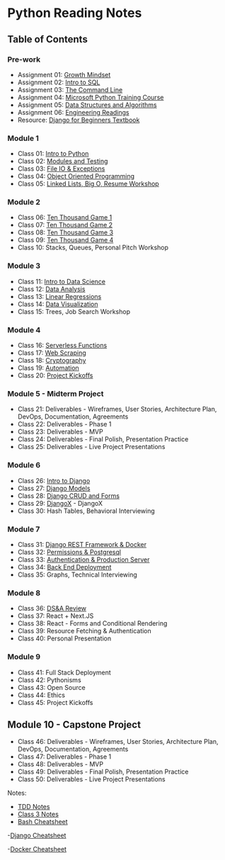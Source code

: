 
# Python Reading Notes

## Table of Contents

### Pre-work

- Assignment 01: [Growth Mindset](growthmindset.md)
- Assignment 02: [Intro to SQL](intro_to_SQL.md)
- Assignment 03: [The Command Line](thecommandline.md)
- Assignment 04: [Microsoft Python Training Course](pythontraining.md)
- Assignment 05: [Data Structures and Algorithms](data.md)
- Assignment 06: [Engineering Readings](engineer.md)
- Resource: [Django for Beginners Textbook](book-django-for-beginners.pdf)

### Module 1

- Class 01: [Intro to Python](1.md)
- Class 02: [Modules and Testing](2.md)
- Class 03: [File IO & Exceptions](3.md)
- Class 04: [Object Oriented Programming](4.md)
- Class 05: [Linked Lists, Big O, Resume Workshop](5.md)

### Module 2

- Class 06: [Ten Thousand Game 1](6.md)
- Class 07: [Ten Thousand Game 2](7.md)
- Class 08: [Ten Thousand Game 3](8.md)
- Class 09: [Ten Thousand Game 4](9.md)
- Class 10: Stacks, Queues, Personal Pitch Workshop

### Module 3

- Class 11: [Intro to Data Science](11.md)
- Class 12: [Data Analysis](12.md)
- Class 13: [Linear Regressions](13.md)
- Class 14: [Data Visualization](14.md)
- Class 15: Trees, Job Search Workshop

### Module 4

- Class 16: [Serverless Functions](16.md)
- Class 17: [Web Scraping](17.md)
- Class 18: [Cryptography](18.md) 
- Class 19: [Automation](19.md)
- Class 20: [Project Kickoffs](20.md)

### Module 5 - Midterm Project

- Class 21: Deliverables - Wireframes, User Stories, Architecture Plan, DevOps, Documentation, Agreements
- Class 22: Deliverables - Phase 1
- Class 23: Deliverables - MVP
- Class 24: Deliverables - Final Polish, Presentation Practice
- Class 25: Deliverables - Live Project Presentations

### Module 6

- Class 26: [Intro to Django](20.md)
- Class 27: [Django Models](27.md)
- Class 28: [Django CRUD and Forms](28.md)
- Class 29: [DjangoX](29.md) - DjangoX
- Class 30: Hash Tables, Behavioral Interviewing

### Module 7

- Class 31: [Django REST Framework & Docker](31.md)
- Class 32: [Permissions & Postgresql](32.md)
- Class 33: [Authentication & Production Server](33.md)
- Class 34: [Back End Deployment](34.md)
- Class 35: Graphs, Technical Interviewing

### Module 8

- Class 36: [DS&A Review](36.md)
- Class 37: React + Next.JS
- Class 38: React - Forms and Conditional Rendering
- Class 39: Resource Fetching & Authentication
- Class 40: Personal Presentation

### Module 9

- Class 41: Full Stack Deployment
- Class 42: Pythonisms
- Class 43: Open Source
- Class 44: Ethics
- Class 45: Project Kickoffs

## Module 10 - Capstone Project

- Class 46: Deliverables - Wireframes, User Stories, Architecture Plan, DevOps, Documentation, Agreements
- Class 47: Deliverables - Phase 1
- Class 48: Deliverables - MVP
- Class 49: Deliverables - Final Polish, Presentation Practice
- Class 50: Deliverables - Live Project Presentations

Notes:

- [TDD Notes](TDD.md)
- [Class 3 Notes](3notes.md)
- [Bash Cheatsheet](bashcheatsheet.md)

-[Django Cheatsheet](django-cheatsheet.md)

-[Docker Cheatsheet](Docker.md)